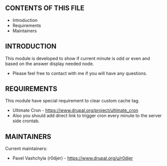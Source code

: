 CONTENTS OF THIS FILE
---------------------

* Introduction
* Requirements
* Maintainers


INTRODUCTION
------------

This module is developed to show if current minute is odd or even and based on the answer display needed node.

* Please feel free to contact with me if you will have any questions.

REQUIREMENTS
------------

This module have special requirement to clear custom cache tag.
* Ultimate Cron - https://www.drupal.org/project/ultimate_cron
* Also you should add direct link to trigger cron every minute to the server side crontab.


MAINTAINERS
-----------

Current maintainers:
* Pavel Vashchyla (r0djer) - https://www.drupal.org/u/r0djer
